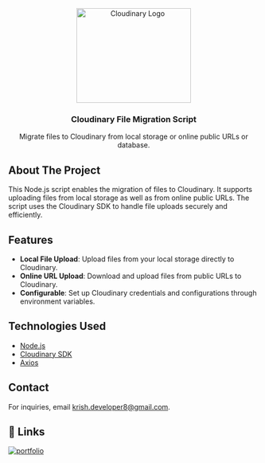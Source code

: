 <div align="center">
  <a href="https://cloudinary.com/">
    <img src="https://encrypted-tbn0.gstatic.com/images?q=tbn:ANd9GcT_kUAGbXT8z10jgWMq33BGCK0DzlVPvP9aFg&s" alt="Cloudinary Logo" width="230" height="190">
  </a>
  <h3 align="center">Cloudinary File Migration Script</h3>
  <p align="center">
    Migrate files to Cloudinary from local storage or online public URLs or database.
  </p>
</div>

## About The Project

This Node.js script enables the migration of files to Cloudinary. It supports uploading files from local storage as well as from online public URLs. The script uses the Cloudinary SDK to handle file uploads securely and efficiently.

## Features

- **Local File Upload**: Upload files from your local storage directly to Cloudinary.
- **Online URL Upload**: Download and upload files from public URLs to Cloudinary.
- **Configurable**: Set up Cloudinary credentials and configurations through environment variables.

## Technologies Used

- [Node.js](https://nodejs.org)
- [Cloudinary SDK](https://cloudinary.com/documentation/node_integration)
- [Axios](https://axios-http.com/docs/intro)




## Contact

For inquiries, email [krish.developer8@gmail.com](mailto:krish.developer8@gmail.com).

## 🔗 Links

[![portfolio](https://img.shields.io/badge/my_portfolio-000?style=for-the-badge&logo=ko-fi&logoColor=white)](https://github.com/krish-developer)

